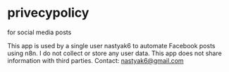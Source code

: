# privecypolicy
for social media posts

This app is used by a single user nastyak6 to automate Facebook posts using n8n.
I do not collect or store any user data.
This app does not share information with third parties.
Contact: nastyak6@gmail.com
